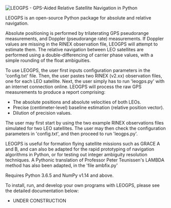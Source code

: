 ![LEOGPS - GPS-Aided Relative Satellite Navigation in Python](https://raw.githubusercontent.com/sammmlow/LEOGPS/master/docs/logos/logo_main.png)

LEOGPS is an open-source Python package for absolute and relative navigation.

Absolute positioning is performed by trilaterating GPS pseudorange measurements, and Doppler (pseudorange rate) measurements. If Doppler values are missing in the RINEX observation file, LEOGPS will attempt to estimate them. The relative navigation between LEO satellites are performed using a double-differencing of carrier phase values, with a simple rounding of the float ambiguities.

To use LEOGPS, the user first inputs configuration parameters in the 'config.txt' file. Then, the user pastes two RINEX (v2.xx) observation files, one for each LEO satellite. Next, the user simply has to run 'leogps.py' with an internet connection online. LEOGPS will process the raw GPS measurements to produce a report comprising:

- The absolute positions and absolute velocities of both LEOs.
- Precise (centimeter-level) baseline estimation (relative position vector).
- Dilution of precision values.

The user may first start by using the two example RINEX observations files simulated for two LEO satellites. The user may then check the configuration parameters in 'config.txt', and then proceed to run 'leogps.py'.

LEOGPS is useful for formation flying satellite missions such as GRACE A and B, and can also be adapted for the rapid prototyping of navigation algorithms in Python, or for testing out integer ambiguity resolution techniques. A Pythonic translation of Professor Peter Teunissen's LAMBDA method has also been adapted, in the 'file ambfix.py'

Requires Python 3.6.5 and NumPy v1.14 and above.

To install, run, and develop your own programs with LEOGPS, please see the detailed documentation below:
- UNDER CONSTRUCTION
